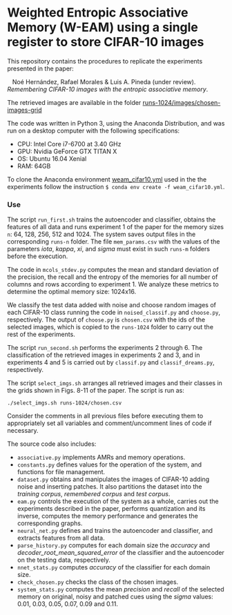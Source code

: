 # Weighted Entropic Associative Memory (W-EAM) using a single register to store CIFAR-10 images

This repository contains the procedures to replicate the experiments presented in the paper:

&nbsp;&nbsp;&nbsp;Noé Hernández, Rafael Morales & Luis A. Pineda (under review). _Remembering CIFAR-10 images with the entropic associative memory_.

The retrieved images are available in the folder [runs-1024/images/chosen-images-grid](https://github.com/nohernan/W-EAM_Cifar10/blob/main/runs-1024/images/chosen-images-grid)

The code was written in Python 3, using the Anaconda Distribution, and was run on a desktop computer with the following specifications:
* CPU: Intel Core i7-6700 at 3.40 GHz
* GPU: Nvidia GeForce GTX TITAN X
* OS: Ubuntu 16.04 Xenial
* RAM: 64GB

To clone the Anaconda environment [weam_cifar10.yml](https://github.com/nohernan/W-EAM_Cifar10/blob/main/weam_cifar10.yml) used in the the experiments follow the instruction ``$ conda env create -f weam_cifar10.yml``.

### Use

The script ``run_first.sh`` trains the autoencoder and classifier, obtains the features of all data and runs experiment 1 of the paper for the memory sizes ``n``: 64, 128, 256, 512 and 1024. The system saves output files in the corresponding ``runs-n`` folder. The file ``mem_params.csv`` with the values of the parameters _iota_, _kappa_, _xi_, and _sigma_ must exist in such ``runs-m`` folders before the execution.

The code in ``mcols_stdev.py`` computes the mean and standard deviation of the precision, the recall and the entropy of the memories for all number of columns and rows according to experiment 1. We analyze these metrics to determine the optimal memory size: 1024x16.

We classify the test data added with noise and choose random images of each CIFAR-10 class running the code in ``noised_classif.py`` and ``choose.py``, respectively. The output of ``choose.py`` is ``chosen.csv`` with the ids of the selected images, which is copied to the ``runs-1024`` folder to carry out the rest of the experiments.

The script ``run_second.sh`` performs the experiments 2 through 6. The classification of the retrieved images in experiments 2 and 3, and in experiments 4 and 5 is carried out by ``classif.py`` and ``classif_dreams.py``, respectively. 

The script ``select_imgs.sh`` arranges all retrieved images and their classes in the grids shown in Figs. 8-11 of the paper. The script is run as:

```./select_imgs.sh runs-1024/chosen.csv```

Consider the comments in all previous files before executing them to appropriately set all variables and comment/uncomment lines of code if necessary.

The source code also includes:
* ``associative.py`` implements AMRs and memory operations.
* ``constants.py`` defines values for the operation of the system, and functions for file management.
* ``dataset.py`` obtains and manipulates the images of CIFAR-10 adding noise and inserting patches. It also partitions the dataset into the _training corpus_, _remembered corpus_ and _test corpus_.
* ``eam.py`` controls the execution of the system as a whole, carries out the experiments described in the paper, performs quantization and its inverse, computes the memory performance and generates the corresponding graphs.
* ``neural_net.py`` defines and trains the autoencoder and classifier, and extracts features from all data.
* ``parse_history.py`` computes for each domain size the _accuracy_ and _decoder\_root\_mean\_squared\_error_ of the classifier and the autoencoder on the testing data, respectively.
* ``nnet_stats.py`` computes _accuracy_ of the classifier for each domain size.
* ``check_chosen.py`` checks the class of the chosen images.
* ``system_stats.py`` computes the mean _precision_ and _recall_ of the selected memory on original, noisy and patched cues using the _sigma_ values: 0.01, 0.03, 0.05, 0.07, 0.09 and 0.11.

